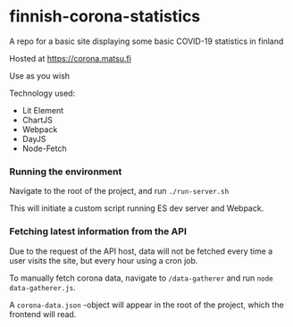 # finnish-corona-statistics
A repo for a basic site displaying some basic COVID-19 statistics in finland

Hosted at https://corona.matsu.fi

Use as you wish


Technology used:

- Lit Element
- ChartJS
- Webpack
- DayJS
- Node-Fetch


### Running the environment

Navigate to the root of the project, and run `./run-server.sh`

This will initiate a custom script running ES dev server and Webpack.


### Fetching latest information from the API

Due to the request of the API host, data will not be fetched every time a user visits the site, but every hour using a cron job.

To manually fetch corona data, navigate to `/data-gatherer` and run `node data-gatherer.js`.

A `corona-data.json` -object will appear in the root of the project, which the frontend will read.
